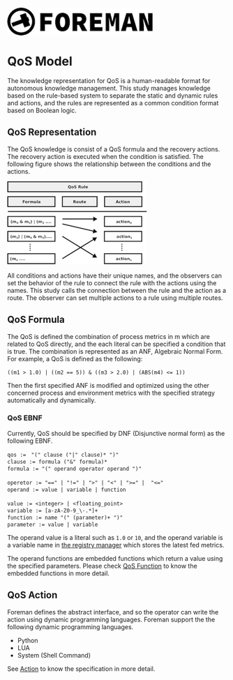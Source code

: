 ![logo](./img/icon.png)

# QoS Model

The knowledge representation for QoS is a human-readable format for autonomous knowledge management. This study manages knowledge based on the rule-based system to separate the static and dynamic rules and actions, and the rules are represented as a common condition format based on Boolean logic. 

## QoS Representation

The QoS knowledge is consist of a QoS formula and the recovery actions. The recovery action is executed when the condition is satisfied. 
The following figure shows the relationship between the conditions and the actions.

![rule](./img/qos_rule.png)

All conditions and actions have their unique names, and the observers can set the behavior of the rule to connect the rule with the actions using the names. This study calls the connection between the rule and the action as a route. The observer can set multiple actions to a rule using multiple routes. 

## QoS Formula

The QoS is defined the combination of process metrics in m which are related to QoS directly, and the each literal can be specified a condition that is true. The combination is represented as an ANF, Algebraic Normal Form.
For example, a QoS is defined as the following:

```
((m1 > 1.0) | ((m2 == 5)) & ((m3 > 2.0) | (ABS(m4) <= 1))
```

Then the first specified ANF is modified and optimized using the other concerned process and environment metrics with the specified strategy automatically and dynamically.

### QoS EBNF

Currently, QoS should be specified by DNF (Disjunctive normal form) as the following EBNF.

```
qos :=　"(" clause ("|" clause)* ")"
clause := formula ("&" formula)*
formula := "(" operand operator operand ")"

operetor := "==" | "!=" | ">" | "<" | ">=" |  "<="
operand := value | variable | function 

value := <integer> | <floating_point>
variable := [a-zA-Z0-9_\-.*]+
function := name "(" (parameter)+ ")"
parameter := value | variable
```

The operand value is a literal such as `1.0` or `10`, and the operand variable is a variable name in [the registry manager](./data_model.md) which stores the latest fed metrics.

The operand functions are embedded functions which return a value using the specified parameters. Please check [QoS Function](./qos_function.md) to know the embedded functions in more detail.

## QoS Action 

Foreman defines the abstract interface, and so the operator can write the action using dynamic programming languages. Foreman support the the following dynamic programming languages.

- Python
- LUA
- System (Shell Command)

See [Action](action.md) to know the specification in more detail.
